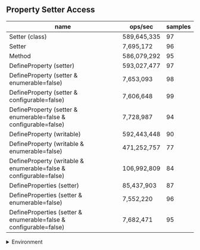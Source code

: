 ## Property Setter Access

|name|ops/sec|samples|
|-|-|-|
|Setter (class)|589,645,335|97|
|Setter|7,695,172|96|
|Method|586,079,292|95|
|DefineProperty (setter)|593,027,477|97|
|DefineProperty (setter & enumerable=false)|7,653,093|98|
|DefineProperty (setter & configurable=false)|7,606,648|99|
|DefineProperty (setter & enumerable=false & configurable=false)|7,728,987|94|
|DefineProperty (writable)|592,443,448|90|
|DefineProperty (writable & enumerable=false)|471,252,757|77|
|DefineProperty (writable & enumerable=false & configurable=false)|106,992,809|84|
|DefineProperties (setter)|85,437,903|87|
|DefineProperties (setter & enumerable=false)|7,552,220|96|
|DefineProperties (setter & enumerable=false & configurable=false)|7,682,471|95|


<details>
<summary>Environment</summary>

* __Machine:__ linux x64 | 2 vCPUs | 6.8GB Mem
* __Run:__ Tue Oct 24 2023 17:22:23 GMT+0000 (Coordinated Universal Time)
</details>

<!--
{"environment":{"platform":"linux","arch":"x64","cpus":2,"totalMemory":6.759742736816406},"benchmarks":[{"name":"Setter (class)","opsSec":589645335.1745175,"samples":6},{"name":"Setter","opsSec":7695172.185424053,"samples":6},{"name":"Method","opsSec":586079291.5281724,"samples":7},{"name":"DefineProperty (setter)","opsSec":593027477.2834554,"samples":7},{"name":"DefineProperty (setter & enumerable=false)","opsSec":7653093.28869773,"samples":6},{"name":"DefineProperty (setter & configurable=false)","opsSec":7606647.783403639,"samples":7},{"name":"DefineProperty (setter & enumerable=false & configurable=false)","opsSec":7728986.865152112,"samples":7},{"name":"DefineProperty (writable)","opsSec":592443447.8463371,"samples":6},{"name":"DefineProperty (writable & enumerable=false)","opsSec":471252757.05117553,"samples":7},{"name":"DefineProperty (writable & enumerable=false & configurable=false)","opsSec":106992808.77135289,"samples":5},{"name":"DefineProperties (setter)","opsSec":85437903.46089074,"samples":6},{"name":"DefineProperties (setter & enumerable=false)","opsSec":7552220.490497522,"samples":5},{"name":"DefineProperties (setter & enumerable=false & configurable=false)","opsSec":7682470.903433837,"samples":5}]}-->
